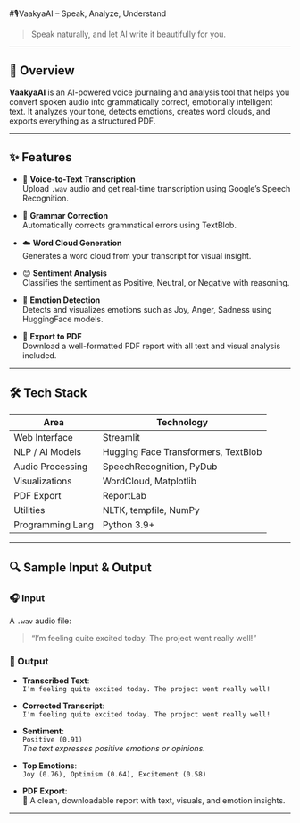 #🎙️VaakyaAI – Speak, Analyze, Understand 

> Speak naturally, and let AI write it beautifully for you.

---

## 🧠 Overview

**VaakyaAI** is an AI-powered voice journaling and analysis tool that helps you convert spoken audio into grammatically correct, emotionally intelligent text. It analyzes your tone, detects emotions, creates word clouds, and exports everything as a structured PDF.

---

## ✨ Features

- 🎤 **Voice-to-Text Transcription**  
  Upload `.wav` audio and get real-time transcription using Google’s Speech Recognition.

- 📝 **Grammar Correction**  
  Automatically corrects grammatical errors using TextBlob.

- ☁️ **Word Cloud Generation**  
  Generates a word cloud from your transcript for visual insight.

- 😊 **Sentiment Analysis**  
  Classifies the sentiment as Positive, Neutral, or Negative with reasoning.

- 💬 **Emotion Detection**  
  Detects and visualizes emotions such as Joy, Anger, Sadness using HuggingFace models.

- 📄 **Export to PDF**  
  Download a well-formatted PDF report with all text and visual analysis included.

---

## 🛠 Tech Stack

| Area               | Technology                                  |
|--------------------|---------------------------------------------|
| Web Interface      | Streamlit                                   |
| NLP / AI Models    | Hugging Face Transformers, TextBlob         |
| Audio Processing   | SpeechRecognition, PyDub                    |
| Visualizations     | WordCloud, Matplotlib                       |
| PDF Export         | ReportLab                                   |
| Utilities          | NLTK, tempfile, NumPy                       |
| Programming Lang   | Python 3.9+                                 |

---

## 🔍 Sample Input & Output

### 🎧 Input
A `.wav` audio file:
> “I’m feeling quite excited today. The project went really well!”

### 🧾 Output

- **Transcribed Text**:  
  `I’m feeling quite excited today. The project went really well!`

- **Corrected Transcript**:  
  `I'm feeling quite excited today. The project went really well!`

- **Sentiment**:  
  `Positive (0.91)`  
  _The text expresses positive emotions or opinions._

- **Top Emotions**:  
  `Joy (0.76), Optimism (0.64), Excitement (0.58)`

- **PDF Export**:  
  📄 A clean, downloadable report with text, visuals, and emotion insights.

---
